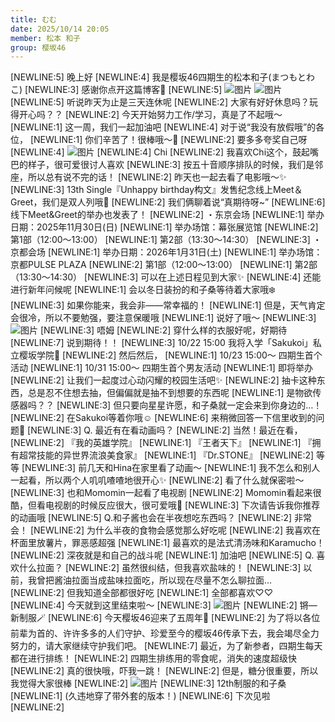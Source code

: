 ```yaml
---
title: むむ
date: 2025/10/14 20:05
member: 松本 和子
group: 樱坂46
---
```


[NEWLINE:5]
晚上好
[NEWLINE:4]
我是樱坂46四期生的松本和子(まつもとわこ)
[NEWLINE:3]
感谢你点开这篇博客🌸
[NEWLINE:5]
![图片](https://sakurazaka46.com/files/14/diary/s46/blog/moblog/202510/mobQsXRFV.jpg)
![图片](https://sakurazaka46.com/files/14/diary/s46/blog/moblog/202510/mobn5ZIGI.jpg)
[NEWLINE:5]
听说昨天为止是三天连休呢
[NEWLINE:2]
大家有好好休息吗？玩得开心吗？？
[NEWLINE:2]
今天开始努力工作/学习，真是了不起哦〜
[NEWLINE:1]
这一周，我们一起加油吧
[NEWLINE:4]
对于说“我没有放假哦”的各位，
[NEWLINE:1]
你们辛苦了！很棒哦〜🥹
[NEWLINE:2]
要多多夸奖自己呀
[NEWLINE:4]
![图片](https://sakurazaka46.com/files/14/diary/s46/blog/moblog/202510/mobtV1wvA.jpg)
[NEWLINE:4]
Chi
[NEWLINE:2]
我喜欢Chi这个，鼓起嘴巴的样子，很可爱很讨人喜欢
[NEWLINE:3]
按五十音顺序排队的时候，我们是邻座，所以总有说不完的话！
[NEWLINE:2]
昨天也一起去看了电影哦〜✨
[NEWLINE:3]
13th Single『Unhappy birthday构文』发售纪念线上Meet＆Greet，我们是双人列哦🐣
[NEWLINE:2]
我们俩聊着说“真期待呀~”
[NEWLINE:6]
线下Meet&Greet的举办也发表了！
[NEWLINE:2]
・东京会场
[NEWLINE:1]
举办日期：2025年11月30日(日)
[NEWLINE:1]
举办场馆：幕张展览馆
[NEWLINE:2]
第1部（12:00〜13:00）
[NEWLINE:1]
第2部（13:30〜14:30）
[NEWLINE:3]
・京都会场
[NEWLINE:1]
举办日期：2026年1月31日(土)
[NEWLINE:1]
举办场馆：京都PULSE PLAZA
[NEWLINE:2]
第1部（12:00〜13:00）
[NEWLINE:1]
第2部（13:30〜14:30）
[NEWLINE:3]
可以在上述日程见到大家✨
[NEWLINE:4]
还能进行新年问候呢
[NEWLINE:1]
会以冬日装扮的和子桑等待着大家哦❄️
[NEWLINE:3]
如果你能来，我会非——常幸福的！
[NEWLINE:1]
但是，天气肯定会很冷，所以不要勉强，要注意保暖哦
[NEWLINE:1]
说好了哦〜
[NEWLINE:3]
![图片](https://sakurazaka46.com/files/14/diary/s46/blog/moblog/202510/mobFZinb5.jpg)
[NEWLINE:3]
唔姆
[NEWLINE:2]
穿什么样的衣服好呢，好期待
[NEWLINE:7]
说到期待！！
[NEWLINE:3]
10/22 15:00 我将入学「Sakukoi」私立樱坂学院🌸
[NEWLINE:2]
然后然后，
[NEWLINE:1]
10/23 15:00〜 四期生首个活动
[NEWLINE:1]
10/31 15:00〜 四期生首个男友活动
[NEWLINE:1]
即将举办
[NEWLINE:2]
让我们一起度过心动闪耀的校园生活吧✨
[NEWLINE:2]
抽卡这种东西，总是忍不住想去抽，但偏偏就是抽不到想要的东西呢
[NEWLINE:1]
是物欲传感器吗？？
[NEWLINE:3]
但只要向星星许愿，和子桑就一定会来到你身边的…！
[NEWLINE:2]
在Sakukoi等着你哦☺︎
[NEWLINE:6]
来稍微回答一下信里收到的问题💭
[NEWLINE:3]
Q. 最近有在看动画吗？
[NEWLINE:2]
当然！最近在看，
[NEWLINE:2]
『我的英雄学院』
[NEWLINE:1]
『王者天下』
[NEWLINE:1]
『拥有超常技能的异世界流浪美食家』
[NEWLINE:1]
『Dr.STONE』
[NEWLINE:2]
等等
[NEWLINE:3]
前几天和Hina在家里看了动画〜
[NEWLINE:1]
我不怎么和别人一起看，所以两个人叽叽喳喳地很开心✨
[NEWLINE:2]
看了什么就保密啦〜
[NEWLINE:3]
也和Momomin一起看了电视剧
[NEWLINE:2]
Momomin看起来很酷，但看电视剧的时候反应很大，很可爱哦🍑
[NEWLINE:3]
下次请告诉我你推荐的动画哦
[NEWLINE:5]
Q.和子酱也会在半夜想吃东西吗？
[NEWLINE:2]
非常会！
[NEWLINE:2]
为什么半夜的食物会感觉那么好吃呢
[NEWLINE:2]
我喜欢在杯面里放薯片，罪恶感超强
[NEWLINE:1]
最喜欢的是法式清汤味和Karamucho！
[NEWLINE:2]
深夜就是和自己的战斗呢
[NEWLINE:1]
加油吧
[NEWLINE:5]
Q. 喜欢什么拉面？
[NEWLINE:2]
虽然很纠结，但我喜欢盐味的！
[NEWLINE:3]
以前，我曾把酱油拉面当成盐味拉面吃，所以现在尽量不怎么聊拉面…
[NEWLINE:2]
但我知道全部都很好吃
[NEWLINE:1]
全部都喜欢♡♡
[NEWLINE:4]
今天就到这里结束啦〜
[NEWLINE:3]
![图片](https://sakurazaka46.com/files/14/diary/s46/blog/moblog/202510/mobPfEzEC.jpg)
[NEWLINE:2]
锵— 新制服🪄
[NEWLINE:6]
今天樱坂46迎来了五周年🌸
[NEWLINE:2]
为了将以各位前辈为首的、许许多多的人们守护、珍爱至今的樱坂46传承下去，我会竭尽全力努力的，请大家继续守护我们吧。
[NEWLINE:7]
最近，为了新参者，四期生每天都在进行排练！
[NEWLINE:2]
四期生排练用的零食呢，消失的速度超级快
[NEWLINE:2]
真的很快哦，吓我一跳！
[NEWLINE:2]
但是，糖分很重要，所以我觉得大家很棒
[NEWLINE:2]
![图片](https://sakurazaka46.com/files/14/diary/s46/blog/moblog/202510/mobdwY4KU.jpg)
[NEWLINE:3]
12th制服的和子桑
[NEWLINE:1]
(久违地穿了带外套的版本！)
[NEWLINE:6]
下次见啦
[NEWLINE:2]